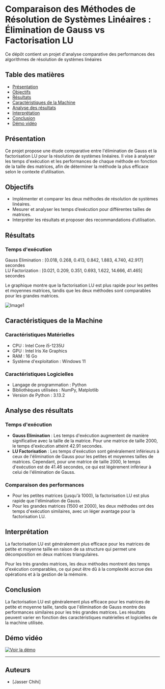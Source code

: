 # Comparaison des Méthodes de Résolution de Systèmes Linéaires : Élimination de Gauss vs Factorisation LU
Ce dépôt contient un projet d'analyse comparative des performances des algorithmes de résolution de systèmes linéaires

## Table des matières

- [Présentation](#présentation)
- [Objectifs](#objectifs)
- [Résultats](#résultats)
- [Caractéristiques de la Machine](#caractéristiques-de-la-machine)
- [Analyse des résultats](#analyse-des-résultats)
- [Interprétation](#interprétation)
- [Conclusion](#conclusion)
- [Démo vidéo](#démo-vidéo)

## Présentation

Ce projet propose une étude comparative entre l'élimination de Gauss et la factorisation LU pour la résolution de systèmes linéaires. Il vise à analyser les temps d'exécution et les performances de chaque méthode en fonction de la taille des matrices, afin de déterminer la méthode la plus efficace selon le contexte d’utilisation.

## Objectifs

- Implémenter et comparer les deux méthodes de résolution de systèmes linéaires.
- Mesurer et analyser les temps d’exécution pour différentes tailles de matrices.
- Interpréter les résultats et proposer des recommandations d’utilisation.

## Résultats

### Temps d'exécution

Gauss Elimination : [0.018, 0.268, 0.413, 0.842, 1.883, 4.740, 42.917] secondes  
LU Factorization : [0.021, 0.209, 0.351, 0.693, 1.622, 14.666, 41.465] secondes

Le graphique montre que la factorisation LU est plus rapide pour les petites et moyennes matrices, tandis que les deux méthodes sont comparables pour les grandes matrices.

![Image1](https://github.com/user-attachments/assets/53ad5a0f-c14f-44f3-82ba-cee116cc79f9)


## Caractéristiques de la Machine

### Caractéristiques Matérielles
- CPU : Intel Core i5-1235U
- GPU : Intel Iris Xe Graphics
- RAM : 16 Go
- Système d'exploitation : Windows 11

### Caractéristiques Logicielles
- Langage de programmation : Python
- Bibliothèques utilisées : NumPy, Matplotlib
- Version de Python : 3.13.2


## Analyse des résultats

### Temps d'exécution

- **Gauss Elimination** : Les temps d'exécution augmentent de manière significative avec la taille de la matrice. Pour une matrice de taille 2000, le temps d'exécution atteint 42.91 secondes.
- **LU Factorisation** : Les temps d'exécution sont généralement inférieurs à ceux de l'élimination de Gauss pour les petites et moyennes tailles de matrices. Cependant, pour une matrice de taille 2000, le temps d'exécution est de 41.46 secondes, ce qui est légèrement inférieur à celui de l'élimination de Gauss.

### Comparaison des performances

- Pour les petites matrices (jusqu'à 1000), la factorisation LU est plus rapide que l'élimination de Gauss.
- Pour les grandes matrices (1500 et 2000), les deux méthodes ont des temps d'exécution similaires, avec un léger avantage pour la factorisation LU.


## Interprétation

La factorisation LU est généralement plus efficace pour les matrices de petite et moyenne taille en raison de sa structure qui permet une décomposition en deux matrices triangulaires.

Pour les très grandes matrices, les deux méthodes montrent des temps d'exécution comparables, ce qui peut être dû à la complexité accrue des opérations et à la gestion de la mémoire.


## Conclusion

La factorisation LU est généralement plus efficace pour les matrices de petite et moyenne taille, tandis que l'élimination de Gauss montre des performances similaires pour les très grandes matrices. Les résultats peuvent varier en fonction des caractéristiques matérielles et logicielles de la machine utilisée.

## Démo vidéo

[![Voir la démo](https://img.youtube.com/vi/I_K7tSshOaA/0.jpg)](https://www.youtube.com/watch?v=I_K7tSshOaA)



---

## Auteurs

- [Jasser Chihi]
